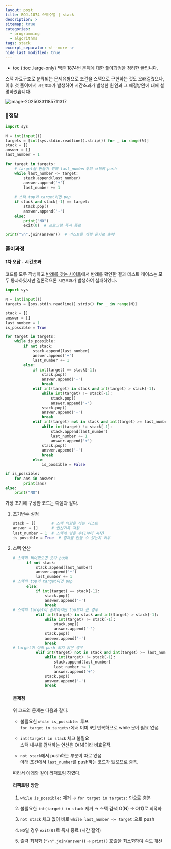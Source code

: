 ```yaml
---
layout: post
title: BOJ.1874 스택수열 | stack
description: >
sitemap: true
categories: 
  - programming
  - algorithms
tags: stack
excerpt_separator: <!--more-->
hide_last_modified: true
---
```

* toc
{:toc .large-only}
백준 1874번 문제에 대한 풀이과정을 정리한 글입니다.

스택 자료구조로 분류되는 문제유형으로 조건을 스택으로 구현하는 것도 오래걸렸으나, 이후 첫 풀이에서 `시간초과`가 발생하여 시간초과가 발생한 원인과 그 해결방안에 대해 설명하였습니다.

<!--more-->

![image-20250331185711317](../../../images/2025-03-31-02Boj1874/image-20250331185711317.png)

### 📌정답

```python
import sys

N = int(input())
targets = [int(sys.stdin.readline().strip()) for _ in range(N)]
stack = []
answer = []
last_number = 1

for target in targets:
    # target을 만들기 위해 last_number부터 스택에 push
    while last_number <= target:
        stack.append(last_number)
        answer.append('+')
        last_number += 1
    
    # 스택 top이 target이면 pop
    if stack and stack[-1] == target:
        stack.pop()
        answer.append('-')
    else:
        print("NO")
        exit(0)  # 프로그램 즉시 종료

print("\n".join(answer))  # 리스트를 개행 문자로 출력
```

### 풀이과정

#### 1차 오답 - 시간초과

코드를 모두 작성하고 [반례를 찾는 사이트](https://testcase.ac/problems/1874)에서 반례를 확인한 결과 테스트 케이스는 모두 통과하였지만 결론적으론 `시간초과`가 발생하여 실패하였다.

```python
import sys

N = int(input())
targets = [sys.stdin.readline().strip() for _ in range(N)]

stack = []
answer = []
last_number = 1
is_possible = True

for target in targets:
    while is_possible:
        if not stack:
            stack.append(last_number)
            answer.append('+')
            last_number += 1
        else:
            if int(target) == stack[-1]:
                stack.pop()
                answer.append('-')
                break
            elif int(target) in stack and int(target) > stack[-1]:
                while int(target) != stack[-1]:
                    stack.pop()
                    answer.append('-')
                stack.pop()
                answer.append('-')
                break
            elif int(target) not in stack and int(target) >= last_number:
                while int(target) != stack[-1]:
                    stack.append(last_number)
                    last_number += 1
                    answer.append('+')
                stack.pop()
                answer.append('-')
                break
            else:
                is_possible = False

if is_possible:
    for ans in answer:
        print(ans)
else:
    print("NO")
```

가장 초기에 구상한 코드는 다음과 같다.

1. 초기변수 설정

   ```python
   stack = []       # 스택 역할을 하는 리스트
   answer = []      # 연산기록 저장
   last_number = 1  # 스택에 넣을 수(1부터 시작)
   is_possible = True  # 결과를 만들 수 있는지 여부
   ```

2. 스택 연산

   ```python
   # 스택이 비어있으면 숫자 push
         if not stack:
             stack.append(last_number)
             answer.append('+')
             last_number += 1
   # 스택의 top이 target이면 pop
         else:
             if int(target) == stack[-1]:
                 stack.pop()
                 answer.append('-')
                 break
   # 스택의 target이 존재하지만 top보다 큰 경우 
             elif int(target) in stack and int(target) > stack[-1]:
                 while int(target) != stack[-1]:
                     stack.pop()
                     answer.append('-')
                 stack.pop()
                 answer.append('-')
                 break
   # target이 아직 push 되지 않은 경우
             elif int(target) not in stack and int(target) >= last_number:
                 while int(target) != stack[-1]:
                     stack.append(last_number)
                     last_number += 1
                     answer.append('+')
                 stack.pop()
                 answer.append('-')
                 break
   ```

   #### 문제점

   위 코드의 문제는 다음과 같다.

   - 불필요한 `while is_possible:` 루프<BR>`for target in targets:`에서 이미 `N`번 반복하므로 while 문이 필요 없음.

   - `int(target) in stack` 체크 불필요<br>스택 내부를 검색하는 연산은 O(N)이라 비효율적.

   - `not stack`에서 push하는 부분이 따로 있음<br>아래 조건에서 `last_number`를 push하는 코드가 있으므로 중복.

   따라서 아래와 같이 리팩토링 하였다.

   #### 리팩토링 방안

   1. `while is_possible:` 제거 → `for target in targets:` 만으로 충분

   2.  불필요한 `int(target) in stack` 제거 → 스택 검색 O(N) → O(1)로 최적화

   3. `not stack` 체크 없이 바로 `while last_number <= target:`으로 push

   4. `NO`일 경우 `exit(0)`로 즉시 종료 (시간 절약)

   5. 출력 최적화 (`"\n".join(answer)`) → `print()` 호출을 최소화하여 속도 개선